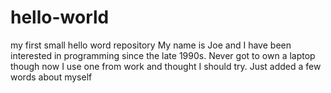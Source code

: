 # hello-world
my first small hello word repository
My name is Joe and I have been interested in programming since the late 1990s. Never got to own a laptop though now I use one from work and thought I should try.
Just added a few words about myself
